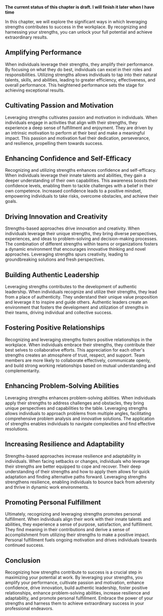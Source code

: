 **The current status of this chapter is draft. I will finish it later when I have time**

In this chapter, we will explore the significant ways in which leveraging strengths contributes to success in the workplace. By recognizing and harnessing your strengths, you can unlock your full potential and achieve extraordinary results.

Amplifying Performance
----------------------

When individuals leverage their strengths, they amplify their performance. By focusing on what they do best, individuals can excel in their roles and responsibilities. Utilizing strengths allows individuals to tap into their natural talents, skills, and abilities, leading to greater efficiency, effectiveness, and overall performance. This heightened performance sets the stage for achieving exceptional results.

Cultivating Passion and Motivation
----------------------------------

Leveraging strengths cultivates passion and motivation in individuals. When individuals engage in activities that align with their strengths, they experience a deep sense of fulfillment and enjoyment. They are driven by an intrinsic motivation to perform at their best and make a meaningful impact. This passion and motivation fuel their dedication, perseverance, and resilience, propelling them towards success.

Enhancing Confidence and Self-Efficacy
--------------------------------------

Recognizing and utilizing strengths enhances confidence and self-efficacy. When individuals leverage their innate talents and abilities, they gain a deeper understanding of their own capabilities. This awareness boosts their confidence levels, enabling them to tackle challenges with a belief in their own competence. Increased confidence leads to a positive mindset, empowering individuals to take risks, overcome obstacles, and achieve their goals.

Driving Innovation and Creativity
---------------------------------

Strengths-based approaches drive innovation and creativity. When individuals leverage their unique strengths, they bring diverse perspectives, experiences, and ideas to problem-solving and decision-making processes. The combination of different strengths within teams or organizations fosters a dynamic environment that encourages innovative thinking and novel approaches. Leveraging strengths spurs creativity, leading to groundbreaking solutions and fresh perspectives.

Building Authentic Leadership
-----------------------------

Leveraging strengths contributes to the development of authentic leadership. When individuals recognize and utilize their strengths, they lead from a place of authenticity. They understand their unique value proposition and leverage it to inspire and guide others. Authentic leaders create an environment that fosters the development and utilization of strengths in their teams, driving individual and collective success.

Fostering Positive Relationships
--------------------------------

Recognizing and leveraging strengths fosters positive relationships in the workplace. When individuals embrace their strengths, they contribute their best selves to collaborative efforts. This appreciation for each other's strengths creates an atmosphere of trust, respect, and support. Team members are more likely to collaborate effectively, communicate openly, and build strong working relationships based on mutual understanding and complementarity.

Enhancing Problem-Solving Abilities
-----------------------------------

Leveraging strengths enhances problem-solving abilities. When individuals apply their strengths to address challenges and obstacles, they bring unique perspectives and capabilities to the table. Leveraging strengths allows individuals to approach problems from multiple angles, facilitating comprehensive problem analysis and innovative solutions. The application of strengths enables individuals to navigate complexities and find effective resolutions.

Increasing Resilience and Adaptability
--------------------------------------

Strengths-based approaches increase resilience and adaptability in individuals. When facing setbacks or changes, individuals who leverage their strengths are better equipped to cope and recover. Their deep understanding of their strengths and how to apply them allows for quick adaptation and finding alternative paths forward. Leveraging strengths strengthens resilience, enabling individuals to bounce back from adversity and thrive in dynamic work environments.

Promoting Personal Fulfillment
------------------------------

Ultimately, recognizing and leveraging strengths promotes personal fulfillment. When individuals align their work with their innate talents and abilities, they experience a sense of purpose, satisfaction, and fulfillment. They find meaning in their contributions and derive a sense of accomplishment from utilizing their strengths to make a positive impact. Personal fulfillment fuels ongoing motivation and drives individuals towards continued success.

Conclusion
----------

Recognizing how strengths contribute to success is a crucial step in maximizing your potential at work. By leveraging your strengths, you amplify your performance, cultivate passion and motivation, enhance confidence, drive innovation, build authentic leadership, foster positive relationships, enhance problem-solving abilities, increase resilience and adaptability, and promote personal fulfillment. Embrace the power of your strengths and harness them to achieve extraordinary success in your professional endeavors.
